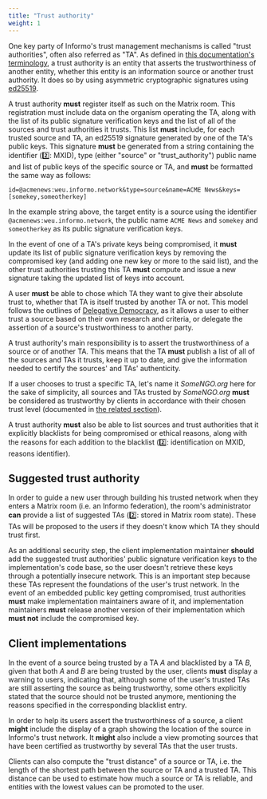 ```yaml
---
title: "Trust authority"
weight: 1
---
```


One key party of Informo's trust management mechanisms is called "trust authorities", often also referred as "TA". As defined in [this documentation's terminology](/introduction/terminology/#trust-authority-ta), a trust authority is an entity that asserts the trustworthiness of another entity, whether this entity is an information source or another trust authority. It does so by using asymmetric cryptographic signatures using [ed25519](https://ed25519.cr.yp.to/).

A trust authority **must** register itself as such on the Matrix room. This registration must include data on the organism operating the TA, along with the list of its public signature verification keys and the list of all of the sources and trust authorities it trusts. This list **must** include, for each trusted source and TA, an ed25519 signature generated by one of the TA's public keys. This signature **must** be generated from a string containing the identifier (2️⃣: MXID), type (either "source" or "trust_authority") public name and list of public keys of the specific source or TA, and **must** be formatted the same way as follows:

```
id=@acmenews:weu.informo.network&type=source&name=ACME News&keys=[somekey,someotherkey]
```

In the example string above, the target entity is a source using the identifier `@acmenews:weu.informo.network`, the public name `ACME News` and `somekey` and `someotherkey` as its public signature verification keys.

In the event of one of a TA's private keys being compromised, it **must** update its list of public signature verification keys by removing the compromised key (and adding one new key or more to the said list), and the other trust authorities trusting this TA **must** compute and issue a new signature taking the updated list of keys into account.

A user **must** be able to chose which TA they want to give their absolute trust to, whether that TA is itself trusted by another TA or not. This model follows the outlines of [Delegative Democracy](https://en.wikipedia.org/wiki/Delegative_democracy), as it allows a user to either trust a source based on their own research and criteria, or delegate the assertion of a source's trustworthiness to another party.

A trust authority's main responsibility is to assert the trustworthiness of a source or of another TA. This means that the TA **must** publish a list of all of the sources and TAs it trusts, keep it up to date, and give the information needed to certify the sources' and TAs' authenticity.

If a user chooses to trust a specific TA, let's name it *SomeNGO.org* here for the sake of simplicity, all sources and TAs trusted by *SomeNGO.org* **must** be considered as trustworthy by clients in accordance with their chosen trust level (documented in [the related section](/trust-management/trust-level/)).

A trust authority **must** also be able to list sources and trust authorities that it explicitly blacklists for being compromised or ethical reasons, along with the reasons for each addition to the blacklist (2️⃣: identification on MXID, reasons identifier).

## Suggested trust authority

In order to guide a new user through building his trusted network when they enters a Matrix room (i.e. an Informo federation), the room's administrator **can** provide a list of suggested TAs (2️⃣: stored in Matrix room state). These TAs will be proposed to the users if they doesn't know which TA they should trust first.

As an additional security step, the client implementation maintainer **should** add the suggested trust authorities' public signature verification keys to the implementation's code base, so the user doesn't retrieve these keys through a potentially insecure network. This is an important step because these TAs represent the foundations of the user's trust network. In the event of an embedded public key getting compromised, trust authorities **must** make implementation maintainers aware of it, and implementation maintainers **must** release another version of their implementation which **must not** include the compromised key.

## Client implementations

In the event of a source being trusted by a TA *A* and blacklisted by a TA *B*, given that both *A* and *B* are being trusted by the user, clients **must** display a warning to users, indicating that, although some of the user's trusted TAs are still asserting the source as being trustworthy, some others explicitly stated that the source should not be trusted anymore, mentioning the reasons specified in the corresponding blacklist entry.

In order to help its users assert the trustworthiness of a source, a client **might** include the display of a graph showing the location of the source in Informo's trust network. It **might** also include a view promoting sources that have been certified as trustworthy by several TAs that the user trusts.

Clients can also compute the "trust distance" of a source or TA, i.e. the length of the shortest path between the source or TA and a trusted TA. This distance can be used to estimate how much a source or TA is reliable, and entities with the lowest values can be promoted to the user.
